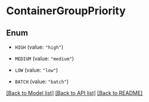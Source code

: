 # ContainerGroupPriority

## Enum


* `HIGH` (value: `"high"`)

* `MEDIUM` (value: `"medium"`)

* `LOW` (value: `"low"`)

* `BATCH` (value: `"batch"`)


[[Back to Model list]](../README.md#documentation-for-models) [[Back to API list]](../README.md#documentation-for-api-endpoints) [[Back to README]](../README.md)



